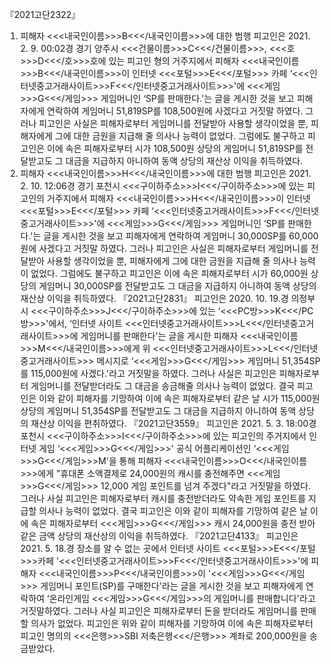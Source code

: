 『2021고단2322』
1. 피해자 <<<내국인이름>>>B<<</내국인이름>>>에 대한 범행
피고인은 2021. 2. 9. 00:02경 경기 양주시 <<<건물이름>>>C<<</건물이름>>>, <<<호>>>D<<</호>>>호에 있는 피고인 형의 거주지에서 피해자 <<<내국인이름>>>B<<</내국인이름>>>이 인터넷 <<<포털>>>E<<</포털>>> 카페 ‘<<<인터넷중고거래사이트>>>F<<</인터넷중고거래사이트>>>'에 <<<게임>>>G<<</게임>>> 게임머니인 ‘SP를 판매한다.'는 글을 게시한 것을 보고 피해자에게 연락하여 게임머니 51,819SP를 108,500원에 사겠다고 거짓말 하였다. 그러나 피고인은 사실은 피해자로부터 게임머니를 전달받아 사용할 생각이었을 뿐, 피해자에게 그에 대한 금원을 지급해 줄 의사나 능력이 없었다.
그럼에도 불구하고 피고인은 이에 속은 피해자로부터 시가 108,500원 상당의 게임머니 51,819SP를 전달받고도 그 대금을 지급하지 아니하여 동액 상당의 재산상 이익을 취득하였다.
2. 피해자 <<<내국인이름>>>H<<</내국인이름>>>에 대한 범행
피고인은 2021. 2. 10. 12:06경 경기 포천시 <<<구이하주소>>>I<<</구이하주소>>>에 있는 피고인의 거주지에서 피해자 <<<내국인이름>>>H<<</내국인이름>>>이 인터넷 <<<포털>>>E<<</포털>>> 카페 ‘<<<인터넷중고거래사이트>>>F<<</인터넷중고거래사이트>>>'에 <<<게임>>>G<<</게임>>> 게임머니인 ‘SP를 판매한다.'는 글을 게시한 것을 보고 피해자에게 연락하여 게임머니 30,000SP를 60,000원에 사겠다고 거짓말 하였다.
그러나 피고인은 사실은 피해자로부터 게임머니를 전달받아 사용할 생각이었을 뿐, 피해자에게 그에 대한 금원을 지급해 줄 의사나 능력이 없었다.
그럼에도 불구하고 피고인은 이에 속은 피해자로부터 시가 60,000원 상당의 게임머니 30,000SP를 전달받고도 그 대금을 지급하지 아니하여 동액 상당의 재산상 이익을 취득하였다.
『2021고단2831』
피고인은 2020. 10. 19.경 의정부시 <<<구이하주소>>>J<<</구이하주소>>>에 있는 ‘<<<PC방>>>K<<</PC방>>>'에서, ‘인터넷 사이트 <<<인터넷중고거래사이트>>>L<<</인터넷중고거래사이트>>>에 게임머니를 판매한다'는 글을 게시한 피해자 <<<내국인이름>>>M<<</내국인이름>>>에게 위 <<<인터넷중고거래사이트>>>L<<</인터넷중고거래사이트>>> 메시지로 ‘<<<게임>>>G<<</게임>>> 게임머니 51,354SP를 115,000원에 사겠다.'라고 거짓말을 하였다.
그러나 사실은 피고인은 피해자로부터 게임머니를 전달받더라도 그 대금을 송금해줄 의사나 능력이 없었다.
결국 피고인은 이와 같이 피해자를 기망하여 이에 속은 피해자로부터 같은 날 시가 115,000원 상당의 게임머니 51,354SP를 전달받고도 그 대금을 지급하지 아니하여 동액 상당의 재산상 이익을 편취하였다.
『2021고단3559』
피고인은 2021. 5. 3. 18:00경 포천시 <<<구이하주소>>>I<<</구이하주소>>>에 있는 피고인의 주거지에서 인터넷 게임 ‘<<<게임>>>G<<</게임>>>' 공식 어플리케이션인 ‘<<<게임>>>G<<</게임>>>M'을 통해 피해자 <<<내국인이름>>>O<<</내국인이름>>>에게 "휴대폰 소액결제로 24,000원의 캐시를 충전해주면 <<<게임>>>G<<</게임>>> 12,000 게임 포인트를 넘겨 주겠다"라고 거짓말을 하였다.
그러나 사실 피고인은 피해자로부터 캐시를 충전받더라도 약속한 게임 포인트를 지급할 의사나 능력이 없었다.
결국 피고인은 이와 같이 피해자를 기망하여 같은 날 이에 속은 피해자로부터 <<<게임>>>G<<</게임>>> 캐시 24,000원을 충전 받아 같은 금액 상당의 재산상의 이익을 취득하였다.
『2021고단4133』
피고인은 2021. 5. 18.경 장소를 알 수 없는 곳에서 인터넷 사이트 <<<포털>>>E<<</포털>>>카페 '<<<인터넷중고거래사이트>>>F<<</인터넷중고거래사이트>>>'에 피해자 <<<내국인이름>>>P<<</내국인이름>>>이 '<<<게임>>>G<<</게임>>> 게임머니 포인트(SP)를 구매한다'라는 글을 게시한 것을 보고 피해자에게 연락하여 ‘온라인게임 <<<게임>>>G<<</게임>>>의 게임머니를 판매합니다'라고 거짓말하였다.
그러나 사실 피고인은 피해자로부터 돈을 받더라도 게임머니를 판매할 의사가 없었다.
피고인은 위와 같이 피해자를 기망하여 이에 속은 피해자로부터 피고인 명의의 <<<은행>>>SBI 저축은행<<</은행>>> 계좌로 200,000원을 송금받았다.